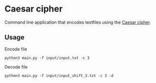 # Caesar cipher

Command line application that encodes textfiles using
the [Caesar cipher](https://en.wikipedia.org/wiki/Caesar_cipher).

## Usage

Encode file

```python3 main.py -f input/input.txt -c 3```

Decode file

```python3 main.py -f input/input_shift_3.txt -c 3 -d```
